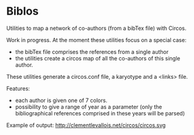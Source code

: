 Biblos
======

Utilities to map a network of co-authors (from a bibTex file) with Circos.

Work in progress.
At the moment these utilities focus on a special case:
- the bibTex file comprises the references from a single author
- the utilities create a circos map of all the co-authors of this single author.
 
These utilities generate a circos.conf file, a karyotype and a \<links\> file.

Features:
- each author is given one of 7 colors.
- possibility to give a range of year as a parameter (only the bibliographical references comprised in these years will be parsed)


Example of output:
http://clementlevallois.net/circos/circos.svg